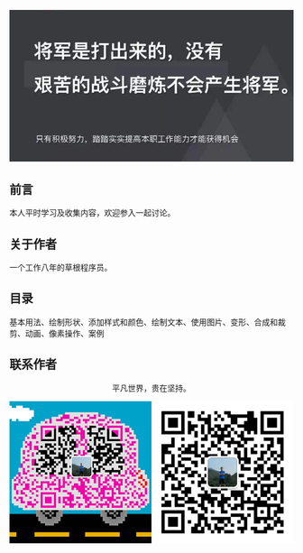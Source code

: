 ![image](./img/timg.jpg)
<br>
## 前言

本人平时学习及收集内容，欢迎参入一起讨论。

## 关于作者

一个工作八年的草根程序员。

## 目录

  基本用法、绘制形状、添加样式和颜色、绘制文本、使用图片、变形、合成和裁剪、动画、像素操作、案例

## 联系作者

<div align="center">
    <p>
        平凡世界，贵在坚持。
    </p>
    <img src="./img/contact.png" />
</div>